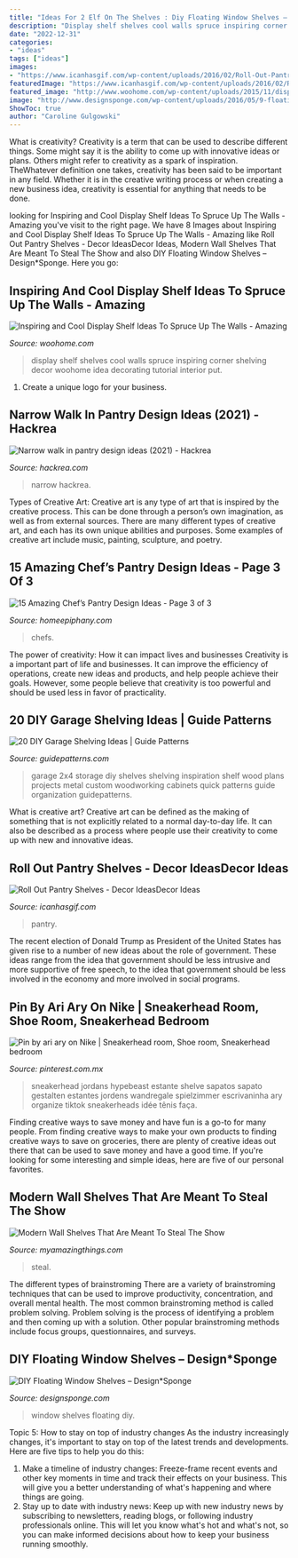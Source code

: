 ```yaml
---
title: "Ideas For 2 Elf On The Shelves : Diy Floating Window Shelves – Design*sponge"
description: "Display shelf shelves cool walls spruce inspiring corner shelving decor woohome idea decorating tutorial interior put"
date: "2022-12-31"
categories:
- "ideas"
tags: ["ideas"]
images:
- "https://www.icanhasgif.com/wp-content/uploads/2016/02/Roll-Out-Pantry-Shelves.jpg"
featuredImage: "https://www.icanhasgif.com/wp-content/uploads/2016/02/Roll-Out-Pantry-Shelves.jpg"
featured_image: "http://www.woohome.com/wp-content/uploads/2015/11/display-shelves-woohome-4.jpg"
image: "http://www.designsponge.com/wp-content/uploads/2016/05/9-floating-window-shelves-4538.jpg"
ShowToc: true
author: "Caroline Gulgowski"
---
```



What is creativity?
Creativity is a term that can be used to describe different things. Some might say it is the ability to come up with innovative ideas or plans. Others might refer to creativity as a spark of inspiration. TheWhatever definition one takes, creativity has been said to be important in any field. Whether it is in the creative writing process or when creating a new business idea, creativity is essential for anything that needs to be done.

	

		
looking for Inspiring and Cool Display Shelf Ideas To Spruce Up The Walls - Amazing you've visit to the right page. We have 8 Images about Inspiring and Cool Display Shelf Ideas To Spruce Up The Walls - Amazing like Roll Out Pantry Shelves - Decor IdeasDecor Ideas, Modern Wall Shelves That Are Meant To Steal The Show and also DIY Floating Window Shelves – Design*Sponge. Here you go:
		
    
## Inspiring And Cool Display Shelf Ideas To Spruce Up The Walls - Amazing

<img loading=lazy src="http://www.woohome.com/wp-content/uploads/2015/11/display-shelves-woohome-4.jpg" onerror="this.onerror=null;this.src='https://tse1.mm.bing.net/th?id=OIP.vFDrNLtX8kS-vFAxV24KCgHaJ4&amp;pid=15.1';" alt="Inspiring and Cool Display Shelf Ideas To Spruce Up The Walls - Amazing">

_Source: woohome.com_

>display shelf shelves cool walls spruce inspiring corner shelving decor woohome idea decorating tutorial interior put. 

	

1. Create a unique logo for your business.

    
## Narrow Walk In Pantry Design Ideas (2021) - Hackrea

<img loading=lazy src="https://www.hackrea.com/wp-content/uploads/2021/04/Smart-storage-ideas-in-a-walk-in-narrow-pantry-768x1151.png" onerror="this.onerror=null;this.src='https://tse3.mm.bing.net/th?id=OIP.fZkMwXc0jQB6AjY4G8zVsgHaLG&amp;pid=15.1';" alt="Narrow walk in pantry design ideas (2021) - Hackrea">

_Source: hackrea.com_

>narrow hackrea. 

	

Types of Creative Art:
Creative art is any type of art that is inspired by the creative process. This can be done through a person’s own imagination, as well as from external sources. There are many different types of creative art, and each has its own unique abilities and purposes. Some examples of creative art include music, painting, sculpture, and poetry.

    
## 15 Amazing Chef’s Pantry Design Ideas - Page 3 Of 3

<img loading=lazy src="https://homeepiphany.com/wp-content/uploads/2016/09/15-Amazing-Chefs-Pantry-Design-Ideas-15.jpg" onerror="this.onerror=null;this.src='https://tse1.mm.bing.net/th?id=OIP.osvaDtkRZRGdaatfA9CgLAHaLH&amp;pid=15.1';" alt="15 Amazing Chef’s Pantry Design Ideas - Page 3 of 3">

_Source: homeepiphany.com_

>chefs. 

	

The power of creativity: How it can impact lives and businesses
Creativity is a important part of life and businesses. It can improve the efficiency of operations, create new ideas and products, and help people achieve their goals. However, some people believe that creativity is too powerful and should be used less in favor of practicality.

    
## 20 DIY Garage Shelving Ideas | Guide Patterns

<img loading=lazy src="https://www.guidepatterns.com/wp-content/uploads/2015/07/DIY-Garage-Shelves-2x4.jpg" onerror="this.onerror=null;this.src='https://tse4.mm.bing.net/th?id=OIP.Snr8onD0Fbo5AMQTXQFJEgHaJ4&amp;pid=15.1';" alt="20 DIY Garage Shelving Ideas | Guide Patterns">

_Source: guidepatterns.com_

>garage 2x4 storage diy shelves shelving inspiration shelf wood plans projects metal custom woodworking cabinets quick patterns guide organization guidepatterns. 

	

What is creative art?
Creative art can be defined as the making of something that is not explicitly related to a normal day-to-day life. It can also be described as a process where people use their creativity to come up with new and innovative ideas.

    
## Roll Out Pantry Shelves - Decor IdeasDecor Ideas

<img loading=lazy src="https://www.icanhasgif.com/wp-content/uploads/2016/02/Roll-Out-Pantry-Shelves.jpg" onerror="this.onerror=null;this.src='https://tse4.mm.bing.net/th?id=OIP.wjpQF1_ufqN7hCG5rl0OnwHaJ4&amp;pid=15.1';" alt="Roll Out Pantry Shelves - Decor IdeasDecor Ideas">

_Source: icanhasgif.com_

>pantry. 

	

The recent election of Donald Trump as President of the United States has given rise to a number of new ideas about the role of government. These ideas range from the idea that government should be less intrusive and more supportive of free speech, to the idea that government should be less involved in the economy and more involved in social programs.

    
## Pin By Ari Ary On Nike | Sneakerhead Room, Shoe Room, Sneakerhead Bedroom

<img loading=lazy src="https://i.pinimg.com/736x/3c/52/5d/3c525d4d6e7745119cdff036fb4b8f54.jpg" onerror="this.onerror=null;this.src='https://tse3.mm.bing.net/th?id=OIP.A76CWGtFnq0xweDbg9Qf9AHaJ4&amp;pid=15.1';" alt="Pin by ari ary on Nike | Sneakerhead room, Shoe room, Sneakerhead bedroom">

_Source: pinterest.com.mx_

>sneakerhead jordans hypebeast estante shelve sapatos sapato gestalten estantes jordens wandregale spielzimmer escrivaninha ary organize tiktok sneakerheads idée tênis faça. 

	

Finding creative ways to save money and have fun is a go-to for many people. From finding creative ways to make your own products to finding creative ways to save on groceries, there are plenty of creative ideas out there that can be used to save money and have a good time. If you're looking for some interesting and simple ideas, here are five of our personal favorites.

    
## Modern Wall Shelves That Are Meant To Steal The Show

<img loading=lazy src="https://myamazingthings.com/wp-content/uploads/2017/05/wood.jpg" onerror="this.onerror=null;this.src='https://tse3.mm.bing.net/th?id=OIP.K5lGkpJ4tAKaWx-OU26KAwHaHa&amp;pid=15.1';" alt="Modern Wall Shelves That Are Meant To Steal The Show">

_Source: myamazingthings.com_

>steal. 

	

The different types of brainstroming
There are a variety of brainstroming techniques that can be used to improve productivity, concentration, and overall mental health. The most common brainstroming method is called problem solving. Problem solving is the process of identifying a problem and then coming up with a solution. Other popular brainstroming methods include focus groups, questionnaires, and surveys.

    
## DIY Floating Window Shelves – Design*Sponge

<img loading=lazy src="http://www.designsponge.com/wp-content/uploads/2016/05/9-floating-window-shelves-4538.jpg" onerror="this.onerror=null;this.src='https://tse2.mm.bing.net/th?id=OIP.OJsosGsbZK7rVP8OzN45fAHaLH&amp;pid=15.1';" alt="DIY Floating Window Shelves – Design*Sponge">

_Source: designsponge.com_

>window shelves floating diy. 

	

Topic 5: How to stay on top of industry changes
As the industry increasingly changes, it's important to stay on top of the latest trends and developments. Here are five tips to help you do this:
1. Make a timeline of industry changes: Freeze-frame recent events and other key moments in time and track their effects on your business. This will give you a better understanding of what's happening and where things are going.
2. Stay up to date with industry news: Keep up with new industry news by subscribing to newsletters, reading blogs, or following industry professionals online. This will let you know what's hot and what's not, so you can make informed decisions about how to keep your business running smoothly.

